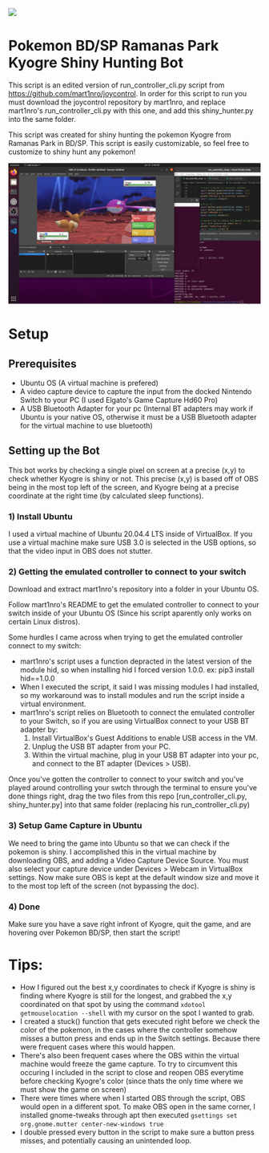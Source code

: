 ![](https://github.com/nick16/Pokemon-BDSP-Kyogre-Shiny-Hunting-Bot/blob/main/images/kyogre.gif)

# Pokemon BD/SP Ramanas Park Kyogre Shiny Hunting Bot
This script is an edited version of run_controller_cli.py script from https://github.com/mart1nro/joycontrol. In order for this script to run you must download the joycontrol repository by mart1nro, and replace mart1nro's run_controller_cli.py with this one, and add this shiny_hunter.py into the same folder.

This script was created for shiny hunting the pokemon Kyogre from Ramanas Park in BD/SP.
This script is easily customizable, so feel free to customize to shiny hunt any pokemon!

![](https://github.com/nick16/Pokemon-BDSP-Kyogre-Shiny-Hunting-Bot/blob/main/images/shiny_kyogre_encounter.PNG)

# Setup
## Prerequisites
- Ubuntu OS (A virtual machine is prefered)
- A video capture device to capture the input from the docked Nintendo Switch to your PC (I used Elgato's Game Capture Hd60 Pro)
- A USB Bluetooth Adapter for your pc (Internal BT adapters may work if Ubuntu is your native OS, otherwise it must be a USB Bluetooth adapter for the virtual machine to use bluetooth)


## Setting up the Bot
This bot works by checking a single pixel on screen at a precise (x,y) to check whether Kyogre is shiny or not. This precise (x,y) is based off of OBS being in the most top left of the screen, and Kyogre being at a precise coordinate at the right time (by calculated sleep functions).

###  1) Install Ubuntu
   I used a virtual machine of Ubuntu 20.04.4 LTS inside of VirtualBox.
   If you use a virtual machine make sure USB 3.0 is selected in the USB options, so that the video input in OBS does not stutter.

### 2) Getting the emulated controller to connect to your switch
   Download and extract mart1nro's repository into a folder in your Ubuntu OS.

   Follow mart1nro's README to get the emulated controller to connect to your switch inside of your Ubuntu OS (Since his script aparently only works on certain Linux distros).
    
   Some hurdles I came across when trying to get the emulated controller connect to my switch:
   - mart1nro's script uses a function depracted in the latest version of the module hid, so when installing hid I forced version 1.0.0.
            ex: pip3 install hid==1.0.0
   - When I executed the script, it said I was missing modules I had installed, so my workaround was to install modules and run the script inside a virtual environment.
   - mart1nro's script relies on Bluetooth to connect the emulated controller to your Switch, so if you are using VirtualBox connect to your USB BT adapter by:
        1. Install VirtualBox's Guest Additions to enable USB access in the VM.
        2. Unplug the USB BT adapter from your PC.
        3. Within the virtual machine, plug in your USB BT adapter into your pc, and connect to the BT adapter (Devices > USB).
    
   Once you've gotten the controller to connect to your switch and you've played around controlling your swtch through the terminal to ensure you've done things right, drag the two files from this repo [run_controller_cli.py, shiny_hunter.py] into that same folder (replacing his run_controller_cli.py)

### 3) Setup Game Capture in Ubuntu
   We need to bring the game into Ubuntu so that we can check if the pokemon is shiny.
    I accomplished this in the virtual machine by downloading OBS, and adding a Video Capture Device Source. You must also select your capture device under Devices > Webcam in VirtualBox settings.
    Now make sure OBS is kept at the default window size and move it to the most top left of the screen (not bypassing the doc).

### 4) Done
   Make sure you have a save right infront of Kyogre, quit the game, and are hovering over Pokemon BD/SP, then start the script!


# Tips:
- How I figured out the best x,y coordinates to check if Kyogre is shiny is finding where Kyogre is still for the longest, and grabbed the x,y coordinated on that spot by using the command `xdotool getmouselocation --shell` with my cursor on the spot I wanted to grab.
- I created a stuck() function that gets executed right before we check the color of the pokemon, in the cases where the controller somehow misses a button press and ends up in the Switch settings. Because there were frequent cases where this would happen.
- There's also been frequent cases where the OBS within the virtual machine would freeze the game capture. To try to circumvent this occuring I included in the script to close and reopen OBS everytime before checking Kyogre's color (since thats the only time where we must show the game on screen)
- There were times where when I started OBS through the script, OBS would open in a different spot. To make OBS open in the same corner, I installed gnome-tweaks through apt then executed `gsettings set org.gnome.mutter center-new-windows true`
- I double pressed every button in the script to make sure a button press misses, and potentially causing an unintended loop.
